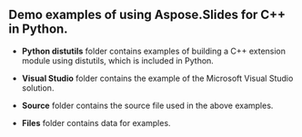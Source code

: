 ## Demo examples of using Aspose.Slides for C++ in Python.

- **Python distutils** folder contains examples of building a C++ extension module using distutils, which is included in Python.

- **Visual Studio** folder contains the example of the Microsoft Visual Studio solution.

- **Source** folder contains the source file used in the above examples.

- **Files** folder contains data for examples.